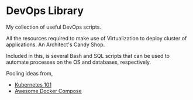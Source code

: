 # DevOps Library

My collection of useful DevOps scripts.

All the resources required to make use of Virtualization to deploy cluster of applications. An Architect's Candy Shop.

Included in this, is several Bash and SQL scripts that can be used to automate processes on the OS and databases, respectively.

Pooling ideas from,
- [Kubernetes 101](https://github.com/geerlingguy/kubernetes-101)
- [Awesome Docker Compose](https://github.com/docker/awesome-compose)